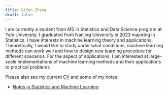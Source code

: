 ```yaml
---
title: Qifan Zhang
draft: false
---
```


I am currently a student from MS in Statistics and Data Science program at Yale University. I graduated from Nanjing University in 2023 majoring in Statistics. I have interests in machine learning theory and applications. Theoretically, I would like to study under what conditions, machine learning methods can work well and how to design new learning procedure for different scenarios. For the aspect of applications, I am interested at large-scale implementations of machine learning methods and their applications to practical problems. 

Please also see my current [CV](https://github.com/zh-qifan/CV-and-Notes/blob/main/Qifan_CV.pdf) and some of my notes.

- [Notes in Statistics and Machine Learning](https://github.com/zh-qifan/CV-and-Notes/blob/main/Notes/Qifan's%20Notes%20in%20Statistics.pdf)
